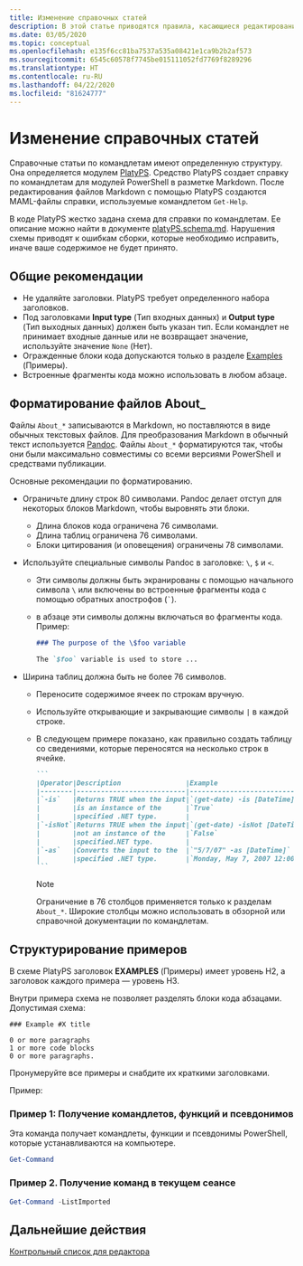 ```yaml
---
title: Изменение справочных статей
description: В этой статье приводятся правила, касающиеся редактирования справки по командлетам и других справочных статей в документации по PowerShell.
ms.date: 03/05/2020
ms.topic: conceptual
ms.openlocfilehash: e135f6cc81ba7537a535a08421e1ca9b2b2af573
ms.sourcegitcommit: 6545c60578f7745be015111052fd7769f8289296
ms.translationtype: HT
ms.contentlocale: ru-RU
ms.lasthandoff: 04/22/2020
ms.locfileid: "81624777"
---
```

# <a name="editing-reference-articles"></a>Изменение справочных статей

Справочные статьи по командлетам имеют определенную структуру. Она определяется модулем [PlatyPS][].
Средство PlatyPS создает справку по командлетам для модулей PowerShell в разметке Markdown. После редактирования файлов Markdown с помощью PlatyPS создаются MAML-файлы справки, используемые командлетом `Get-Help`.

В коде PlatyPS жестко задана схема для справки по командлетам. Ее описание можно найти в документе [platyPS.schema.md][]. Нарушения схемы приводят к ошибкам сборки, которые необходимо исправить, иначе ваше содержимое не будет принято.

## <a name="general-guidelines"></a>Общие рекомендации

- Не удаляйте заголовки. PlatyPS требует определенного набора заголовков.
- Под заголовками **Input type** (Тип входных данных) и **Output type** (Тип выходных данных) должен быть указан тип. Если командлет не принимает входные данные или не возвращает значение, используйте значение `None` (Нет).
- Огражденные блоки кода допускаются только в разделе [Examples](#structuring-examples) (Примеры).
- Встроенные фрагменты кода можно использовать в любом абзаце.

## <a name="formatting-about_-files"></a>Форматирование файлов About_

Файлы `About_*` записываются в Markdown, но поставляются в виде обычных текстовых файлов. Для преобразования Markdown в обычный текст используется [Pandoc][]. Файлы `About_*` форматируются так, чтобы они были максимально совместимы со всеми версиями PowerShell и средствами публикации.

Основные рекомендации по форматированию.

- Ограничьте длину строк 80 символами. Pandoc делает отступ для некоторых блоков Markdown, чтобы выровнять эти блоки.
  - Длина блоков кода ограничена 76 символами.
  - Длина таблиц ограничена 76 символами.
  - Блоки цитирования (и оповещения) ограничены 78 символами.

- Используйте специальные символы Pandoc в заголовке: `\`, `$` и `<`.
  - Эти символы должны быть экранированы с помощью начального символа `\` или включены во встроенные фрагменты кода с помощью обратных апострофов (`` ` ``).
  - в абзаце эти символы должны включаться во фрагменты кода. Пример:

    ~~~markdown
    ### The purpose of the \$foo variable

    The `$foo` variable is used to store ...
    ~~~

- Ширина таблиц должна быть не более 76 символов.
  - Переносите содержимое ячеек по строкам вручную.
  - Используйте открывающие и закрывающие символы `|` в каждой строке.
  - В следующем примере показано, как правильно создать таблицу со сведениями, которые переносятся на несколько строк в ячейке.

    ~~~markdown
    ```
    |Operator|Description                |Example                          |
    |--------|---------------------------|---------------------------------|
    |`-is`   |Returns TRUE when the input|`(get-date) -is [DateTime]`      |
    |        |is an instance of the      |`True`                           |
    |        |specified .NET type.       |                                 |
    |`-isNot`|Returns TRUE when the input|`(get-date) -isNot [DateTime]`   |
    |        |not an instance of the     |`False`                          |
    |        |specified.NET type.        |                                 |
    |`-as`   |Converts the input to the  |`"5/7/07" -as [DateTime]`        |
    |        |specified .NET type.       |`Monday, May 7, 2007 12:00:00 AM`|
    ```
    ~~~

    > [!NOTE]
    > Ограничение в 76 столбцов применяется только к разделам `About_*`. Широкие столбцы можно использовать в обзорной или справочной документации по командлетам.

## <a name="structuring-examples"></a>Структурирование примеров

В схеме PlatyPS заголовок **EXAMPLES** (Примеры) имеет уровень H2, а заголовок каждого примера — уровень H3.

Внутри примера схема не позволяет разделять блоки кода абзацами. Допустимая схема:

```
### Example #X title

0 or more paragraphs
1 or more code blocks
0 or more paragraphs.
```

Пронумеруйте все примеры и снабдите их краткими заголовками.

Пример:

### <a name="example-1-get-cmdlets-functions-and-aliases"></a>Пример 1: Получение командлетов, функций и псевдонимов

Эта команда получает командлеты, функции и псевдонимы PowerShell, которые устанавливаются на компьютере.

```powershell
Get-Command
```

### <a name="example-2-get-commands-in-the-current-session"></a>Пример 2. Получение команд в текущем сеансе

```powershell
Get-Command -ListImported
```

## <a name="next-steps"></a>Дальнейшие действия

[Контрольный список для редактора](editorial-checklist.md)

<!-- link references -->
[PlatyPS]: https://github.com/powershell/platyps
[platyPS.schema.md]: https://github.com/PowerShell/platyPS/blob/master/platyPS.schema.md
[issue1806]: https://github.com/MicrosoftDocs/PowerShell-Docs/issues/1806
[about-example]: /PowerShell/module/Microsoft.PowerShell.Core/About/about_Comparison_Operators
[Pandoc]: https://pandoc.org
